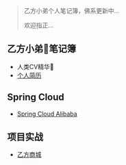 > 乙方小弟个人笔记簿，佛系更新中...
> 
> 欢迎指正...



## 乙方小弟🤳笔记簿

- 人类CV精华🥽
- [个人简历](个人简历)



## Spring Cloud

- [Spring Cloud Alibaba](spring-cloud-alibaba.md)



## 项目实战
- [乙方商城](乙方商城)





